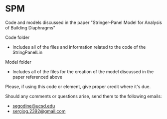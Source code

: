 # SPM
Code and models discussed in the paper "Stringer-Panel Model for Analysis of Building Diaphragms"

Code folder
- Includes all of the files and information related to the code of the StringPanelLin

Model folder
- Includes all of the files for the creation of the model discussed in the paper referenced above


Please, if using this code or element, give proper credit where it's due.

Should any comments or questions arise, send them to the following emails:

- segodine@ucsd.edu
- sergiog.2392@gmail.com
